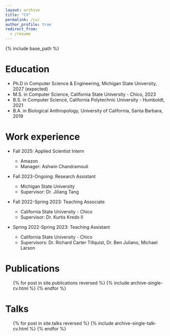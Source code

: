 ```yaml
---
layout: archive
title: "CV"
permalink: /cv/
author_profile: true
redirect_from:
  - /resume
---
```


{% include base_path %}

Education
======
* Ph.D in Computer Science & Engineering, Michigan State University, 2027 (expected)
* M.S. in Computer Science, California State University - Chico, 2023
* B.S. in Computer Science, California Polytechnic University - Humboldt, 2021
* B.A. in Biological Anthropology, University of California, Santa Barbara, 2019

Work experience
======
* Fall 2025: Applied Scientist Intern
  * Amazon
  * Manager: Ashwin Chandramouli

* Fall 2023-Ongoing: Research Assistant
  * Michigan State University
  * Supervisor: Dr. Jiliang Tang

* Fall 2022-Spring 2023: Teaching Associate
  * California State University - Chico
  * Supervisor: Dr. Kurtis Kredo II

* Spring 2022-Spring 2023: Teaching Assistant
  * California State University - Chico
  * Supervisors: Dr. Richard Carter Tillquist, Dr. Ben Juliano, Michael Larson
  
<!-- Skills
======
* Skill 1
* Skill 2
  * Sub-skill 2.1
  * Sub-skill 2.2
  * Sub-skill 2.3
* Skill 3 -->

Publications
======
  <ul>{% for post in site.publications reversed %}
    {% include archive-single-cv.html %}
  {% endfor %}</ul>
  
Talks
======
  <ul>{% for post in site.talks reversed %}
    {% include archive-single-talk-cv.html  %}
  {% endfor %}</ul>
  
<!-- Teaching
======
  <ul>{% for post in site.teaching reversed %}
    {% include archive-single-cv.html %}
  {% endfor %}</ul>
  
Service and leadership
======
* Currently signed in to 43 different slack teams -->
